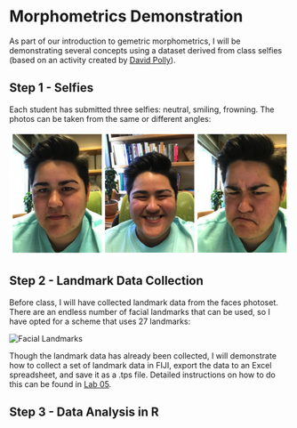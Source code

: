 # Morphometrics Demonstration

As part of our introduction to gemetric morphometrics, I will be demonstrating several concepts using a dataset derived from class selfies (based on an activity created by [David Polly](http://www.indiana.edu/~g562/)). 

## Step 1 - Selfies

Each student has submitted three selfies: neutral, smiling, frowning. The photos can be taken from the same or different angles:

![Faces Fig01](/Images/Faces_Fig1.png)

## Step 2 - Landmark Data Collection

Before class, I will have collected landmark data from the faces photoset. There are an endless number of facial landmarks that can be used, so I have opted for a scheme that uses 27 landmarks:

![Facial Landmarks](https://docs.microsoft.com/en-us/azure/cognitive-services/face/images/landmarks.1.jpg)

Though the landmark data has already been collected, I will demonstrate how to collect a set of landmark data in FIJI, export the data to an Excel spreadsheet, and save it as a .tps file. Detailed instructions on how to do this can be found in [Lab 05](/Labs/Lab05.md).

## Step 3 - Data Analysis in R

